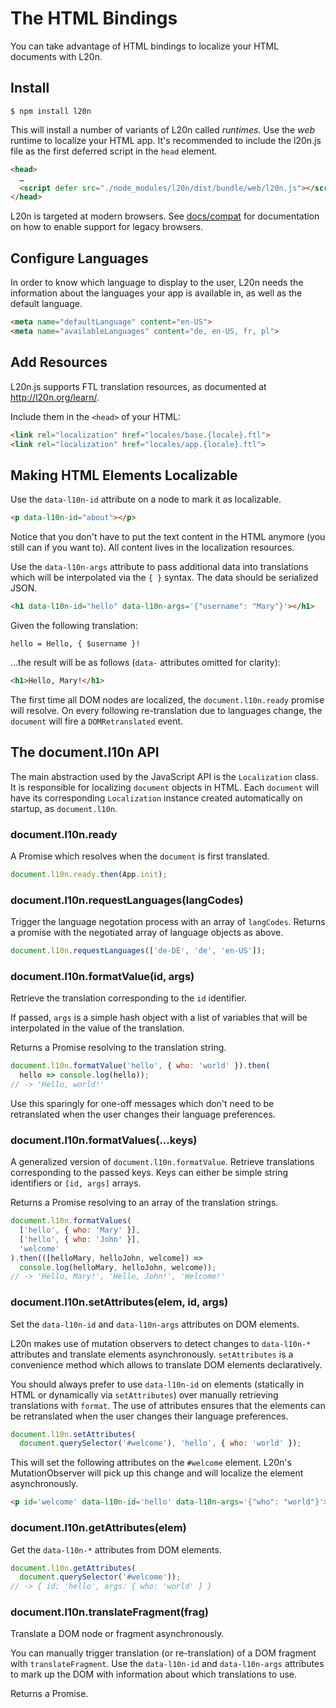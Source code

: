 The HTML Bindings
=================

You can take advantage of HTML bindings to localize your HTML documents 
with L20n.  


Install
-------

    $ npm install l20n

This will install a number of variants of L20n called *runtimes*.  Use the 
*web* runtime to localize your HTML app.  It's recommended to include the 
l20n.js file as the first deferred script in the `head` element.

```html
<head>
  …
  <script defer src="./node_modules/l20n/dist/bundle/web/l20n.js"></script>
</head>
```

L20n is targeted at modern browsers.  See [docs/compat][] for documentation on 
how to enable support for legacy browsers.

[docs/compat]: https://github.com/l20n/l20n.js/blob/master/docs/compat.md


Configure Languages
-------------------

In order to know which language to display to the user, L20n needs the 
information about the languages your app is available in, as well as the 
default language.

```html
<meta name="defaultLanguage" content="en-US">
<meta name="availableLanguages" content="de, en-US, fr, pl">
```


Add Resources
-------------

L20n.js supports FTL translation resources, as documented at 
http://l20n.org/learn/.

Include them in the `<head>` of your HTML:

```html
<link rel="localization" href="locales/base.{locale}.ftl">
<link rel="localization" href="locales/app.{locale}.ftl">
```


Making HTML Elements Localizable
--------------------------------

Use the `data-l10n-id` attribute on a node to mark it as localizable.

```html
<p data-l10n-id="about"></p>
```

Notice that you don't have to put the text content in the HTML anymore (you 
still can if you want to).  All content lives in the localization resources.

Use the `data-l10n-args` attribute to pass additional data into translations 
which will be interpolated via the `{ }` syntax.  The data should be 
serialized JSON.

```html
<h1 data-l10n-id="hello" data-l10n-args='{"username": "Mary"}'></h1>
```

Given the following translation:

```properties
hello = Hello, { $username }!
```

…the result will be as follows (`data-` attributes omitted for 
clarity):

```html
<h1>Hello, Mary!</h1>
```

The first time all DOM nodes are localized, the `document.l10n.ready` promise 
will resolve.  On every following re-translation due to languages change, 
the `document` will fire a `DOMRetranslated` event.


The document.l10n API
---------------------

The main abstraction used by the JavaScript API is the `Localization` class.  
It is responsible for localizing `document` objects in HTML.  Each `document` 
will have its corresponding `Localization` instance created automatically on 
startup, as `document.l10n`.


### document.l10n.ready

A Promise which resolves when the `document` is first translated.

```javascript
document.l10n.ready.then(App.init);
```


### document.l10n.requestLanguages(langCodes)

Trigger the language negotation process with an array of `langCodes`.  Returns 
a promise with the negotiated array of language objects as above.

```javascript
document.l10n.requestLanguages(['de-DE', 'de', 'en-US']);
```


### document.l10n.formatValue(id, args)

Retrieve the translation corresponding to the `id` identifier.

If passed, `args` is a simple hash object with a list of variables that will be 
interpolated in the value of the translation.

Returns a Promise resolving to the translation string.

```javascript
document.l10n.formatValue('hello', { who: 'world' }).then(
  hello => console.log(hello));
// -> 'Hello, world!'
```

Use this sparingly for one-off messages which don't need to be retranslated 
when the user changes their language preferences.


### document.l10n.formatValues(...keys)

A generalized version of `document.l10n.formatValue`.  Retrieve translations 
corresponding to the passed keys.  Keys can either be simple string identifiers 
or `[id, args]` arrays.

Returns a Promise resolving to an array of the translation strings.

```javascript
document.l10n.formatValues(
  ['hello', { who: 'Mary' }],
  ['hello', { who: 'John' }],
  'welcome'
).then(([helloMary, helloJohn, welcome]) =>
  console.log(helloMary, helloJohn, welcome));
// -> 'Hello, Mary!', 'Hello, John!', 'Welcome!'
```


### document.l10n.setAttributes(elem, id, args)

Set the `data-l10n-id` and `data-l10n-args` attributes on DOM elements.

L20n makes use of mutation observers to detect changes to `data-l10n-*`
attributes and translate elements asynchronously.  `setAttributes` is 
a convenience method which allows to translate DOM elements declaratively.

You should always prefer to use `data-l10n-id` on elements (statically in HTML 
or dynamically via `setAttributes`) over manually retrieving translations with 
`format`.  The use of attributes ensures that the elements can be retranslated 
when the user changes their language preferences.

```javascript
document.l10n.setAttributes(
  document.querySelector('#welcome'), 'hello', { who: 'world' });
```

This will set the following attributes on the `#welcome` element.  L20n's 
MutationObserver will pick up this change and will localize the element 
asynchronously.

```html
<p id='welcome' data-l10n-id='hello' data-l10n-args='{"who": "world"}'></p> 
```


### document.l10n.getAttributes(elem)

Get the `data-l10n-*` attributes from DOM elements.

```javascript
document.l10n.getAttributes(
  document.querySelector('#welcome'));
// -> { id: 'hello', args: { who: 'world' } }
```


### document.l10n.translateFragment(frag)

Translate a DOM node or fragment asynchronously.

You can manually trigger translation (or re-translation) of a DOM fragment with 
`translateFragment`.  Use the `data-l10n-id` and `data-l10n-args` attributes to 
mark up the DOM with information about which translations to use.

Returns a Promise.
